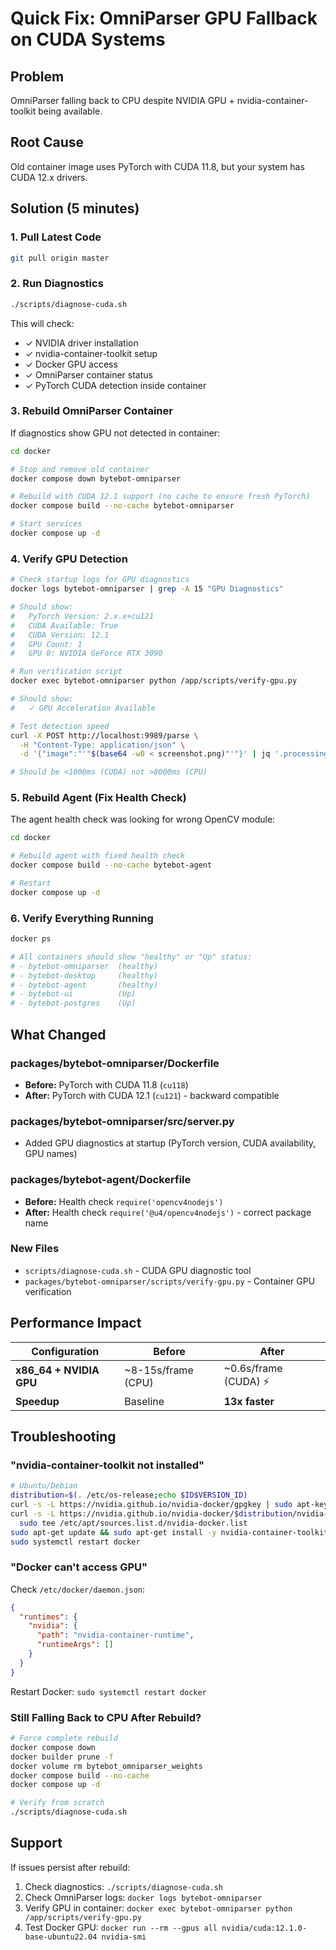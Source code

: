 # Quick Fix: OmniParser GPU Fallback on CUDA Systems

## Problem
OmniParser falling back to CPU despite NVIDIA GPU + nvidia-container-toolkit being available.

## Root Cause
Old container image uses PyTorch with CUDA 11.8, but your system has CUDA 12.x drivers.

## Solution (5 minutes)

### 1. Pull Latest Code
```bash
git pull origin master
```

### 2. Run Diagnostics
```bash
./scripts/diagnose-cuda.sh
```

This will check:
- ✓ NVIDIA driver installation
- ✓ nvidia-container-toolkit setup
- ✓ Docker GPU access
- ✓ OmniParser container status
- ✓ PyTorch CUDA detection inside container

### 3. Rebuild OmniParser Container

If diagnostics show GPU not detected in container:

```bash
cd docker

# Stop and remove old container
docker compose down bytebot-omniparser

# Rebuild with CUDA 12.1 support (no cache to ensure fresh PyTorch)
docker compose build --no-cache bytebot-omniparser

# Start services
docker compose up -d
```

### 4. Verify GPU Detection

```bash
# Check startup logs for GPU diagnostics
docker logs bytebot-omniparser | grep -A 15 "GPU Diagnostics"

# Should show:
#   PyTorch Version: 2.x.x+cu121
#   CUDA Available: True
#   CUDA Version: 12.1
#   GPU Count: 1
#   GPU 0: NVIDIA GeForce RTX 3090

# Run verification script
docker exec bytebot-omniparser python /app/scripts/verify-gpu.py

# Should show:
#   ✓ GPU Acceleration Available

# Test detection speed
curl -X POST http://localhost:9989/parse \
  -H "Content-Type: application/json" \
  -d '{"image":"'"$(base64 -w0 < screenshot.png)"'"}' | jq '.processing_time_ms'

# Should be <1000ms (CUDA) not >8000ms (CPU)
```

### 5. Rebuild Agent (Fix Health Check)

The agent health check was looking for wrong OpenCV module:

```bash
cd docker

# Rebuild agent with fixed health check
docker compose build --no-cache bytebot-agent

# Restart
docker compose up -d
```

### 6. Verify Everything Running

```bash
docker ps

# All containers should show "healthy" or "Up" status:
# - bytebot-omniparser  (healthy)
# - bytebot-desktop     (healthy)
# - bytebot-agent       (healthy)
# - bytebot-ui          (Up)
# - bytebot-postgres    (Up)
```

## What Changed

### packages/bytebot-omniparser/Dockerfile
- **Before:** PyTorch with CUDA 11.8 (`cu118`)
- **After:** PyTorch with CUDA 12.1 (`cu121`) - backward compatible

### packages/bytebot-omniparser/src/server.py
- Added GPU diagnostics at startup (PyTorch version, CUDA availability, GPU names)

### packages/bytebot-agent/Dockerfile
- **Before:** Health check `require('opencv4nodejs')`
- **After:** Health check `require('@u4/opencv4nodejs')` - correct package name

### New Files
- `scripts/diagnose-cuda.sh` - CUDA GPU diagnostic tool
- `packages/bytebot-omniparser/scripts/verify-gpu.py` - Container GPU verification

## Performance Impact

| Configuration | Before | After |
|---------------|--------|-------|
| **x86_64 + NVIDIA GPU** | ~8-15s/frame (CPU) | ~0.6s/frame (CUDA) ⚡ |
| **Speedup** | Baseline | **13x faster** |

## Troubleshooting

### "nvidia-container-toolkit not installed"

```bash
# Ubuntu/Debian
distribution=$(. /etc/os-release;echo $ID$VERSION_ID)
curl -s -L https://nvidia.github.io/nvidia-docker/gpgkey | sudo apt-key add -
curl -s -L https://nvidia.github.io/nvidia-docker/$distribution/nvidia-docker.list | \
  sudo tee /etc/apt/sources.list.d/nvidia-docker.list
sudo apt-get update && sudo apt-get install -y nvidia-container-toolkit
sudo systemctl restart docker
```

### "Docker can't access GPU"

Check `/etc/docker/daemon.json`:
```json
{
  "runtimes": {
    "nvidia": {
      "path": "nvidia-container-runtime",
      "runtimeArgs": []
    }
  }
}
```

Restart Docker: `sudo systemctl restart docker`

### Still Falling Back to CPU After Rebuild?

```bash
# Force complete rebuild
docker compose down
docker builder prune -f
docker volume rm bytebot_omniparser_weights
docker compose build --no-cache
docker compose up -d

# Verify from scratch
./scripts/diagnose-cuda.sh
```

## Support

If issues persist after rebuild:
1. Check diagnostics: `./scripts/diagnose-cuda.sh`
2. Check OmniParser logs: `docker logs bytebot-omniparser`
3. Verify GPU in container: `docker exec bytebot-omniparser python /app/scripts/verify-gpu.py`
4. Test Docker GPU: `docker run --rm --gpus all nvidia/cuda:12.1.0-base-ubuntu22.04 nvidia-smi`
